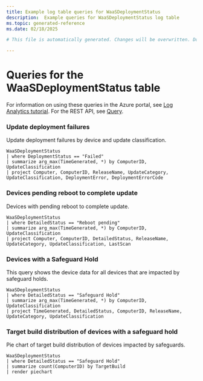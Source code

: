 ```yaml
---
title: Example log table queries for WaaSDeploymentStatus
description:  Example queries for WaaSDeploymentStatus log table
ms.topic: generated-reference
ms.date: 02/18/2025

# This file is automatically generated. Changes will be overwritten. Do not change this file directly. 

---
```


# Queries for the WaaSDeploymentStatus table

For information on using these queries in the Azure portal, see [Log Analytics tutorial](/azure/azure-monitor/logs/log-analytics-tutorial). For the REST API, see [Query](/rest/api/loganalytics/query).


### Update deployment failures  


Update deployment failures by device and update classification.  

```query
WaaSDeploymentStatus
| where DeploymentStatus == "Failed"
| summarize arg_max(TimeGenerated, *) by ComputerID, UpdateClassification 
| project Computer, ComputerID, ReleaseName, UpdateCategory, UpdateClassification, DeploymentError, DeploymentErrorCode
```



### Devices pending reboot to complete update  


Devices with pending reboot to complete update.  

```query
WaaSDeploymentStatus
| where DetailedStatus == "Reboot pending"
| summarize arg_max(TimeGenerated, *) by ComputerID, UpdateClassification
| project Computer, ComputerID, DetailedStatus, ReleaseName, UpdateCategory, UpdateClassification, LastScan
```



### Devices with a Safeguard Hold  


This query shows the device data for all devices that are impacted by safeguard holds.  

```query
WaaSDeploymentStatus
| where DetailedStatus == "Safeguard Hold"
| summarize arg_max(TimeGenerated, *) by ComputerID, UpdateClassification
| project TimeGenerated, DetailedStatus, ComputerID, ReleaseName, UpdateCategory, UpdateClassification
```



### Target build distribution of devices with a safeguard hold  


Pie chart of target build distribution of devices impacted by safeguards.  

```query
WaaSDeploymentStatus
| where DetailedStatus == "Safeguard Hold"
| summarize count(ComputerID) by TargetBuild
| render piechart
```

